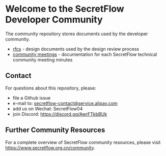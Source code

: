 # Welcome to the SecretFlow Developer Community

The community repository stores documents used by the developer community.
- [rfcs](./rfcs/) - design documents used by the design review process
- [community meetings](./meetings/) - documentation for each SecretFlow technical community meeting minutes

## Contact
For questions about this repository, please: 
- file a Github issue
- e-mail to: secretflow-contact@service.alipay.com
- add us on Wechat: SecretFlow04
- join Discord: https://discord.gg/AwrFTkbBUk

## Further Community Resources
For a complete overview of SecretFlow community resources, please visit https://www.secretflow.org.cn/community.
